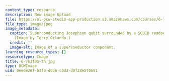 ```yaml
---
content_type: resource
description: New image Upload
file: https://ol-ocw-studio-app-production.s3.amazonaws.com/courses/6-763-applied-superconductivity-fall-2005/0eede28fb3f0dbb6c0d3d0f28e570591_6-763f05-th.jpg
file_type: image/jpeg
image_metadata:
  caption: Superconducting Josephson qubit surrounded by a SQUID readout circuit.
    (Image by Terry Orlando.)
  credit: ''
  image-alt: Image of a superconductor component.
learning_resource_types: []
resourcetype: Image
title: 6-763f05-th.jpg
type: OCWImage
uid: 0eede28f-b3f0-dbb6-c0d3-d0f28e570591
---
```

